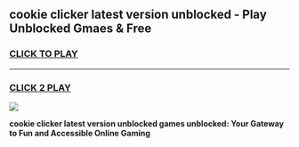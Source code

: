 
## cookie clicker latest version unblocked - Play Unblocked Gmaes & Free
<h3>
<a href="https://news.freeplayer.one?title=cookie_clicker_latest_version_unblocked&ref=23F">CLICK TO PLAY</a></h3>
<hr>

<h3>
<a href="https://news.freeplayer.one?title=cookie_clicker_latest_version_unblocked&ref=23F">CLICK 2 PLAY</a>
  
</h3>

<a href="https://news.freeplayer.one?title=cookie_clicker_latest_version_unblocked&ref=23F/"><img src="https://clearcache.store/games.png"></a>


**cookie clicker latest version unblocked games unblocked: Your Gateway to Fun and Accessible Online Gaming**
